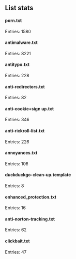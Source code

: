 ## List stats
#### porn.txt
Entries: 1580 <br> 
#### antimalware.txt
Entries: 8221 <br> 
#### antitypo.txt
Entries: 228 <br> 
#### anti-redirectors.txt
Entries: 82 <br> 
#### anti-cookie+sign up.txt
Entries: 346 <br> 
#### anti-rickroll-list.txt
Entries: 226 <br> 
#### annoyances.txt
Entries: 108 <br> 
#### duckduckgo-clean-up.template
Entries: 8 <br> 
#### enhanced_protection.txt
Entries: 16 <br> 
#### anti-norton-tracking.txt
Entries: 62 <br> 
#### clickbait.txt
Entries: 47 <br> 
